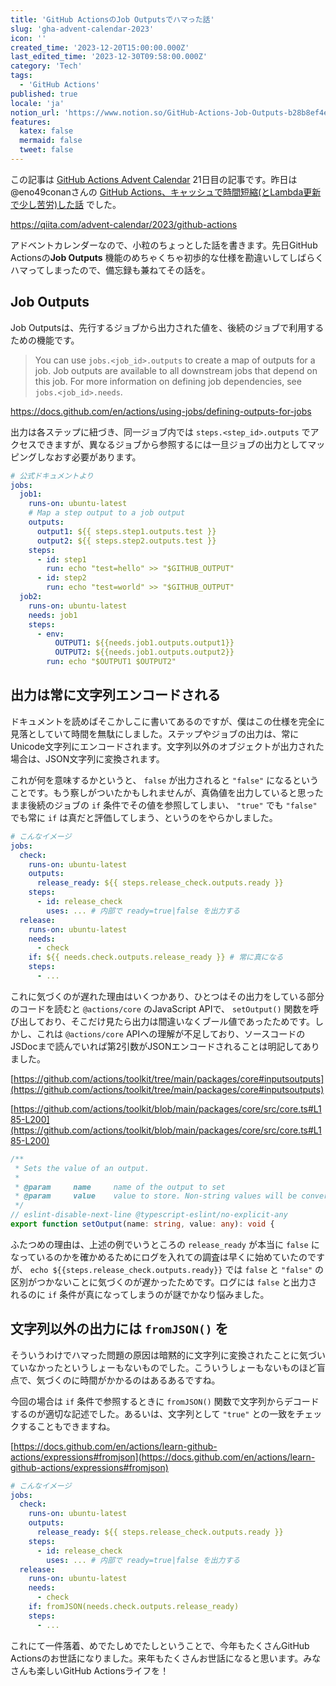 ```yaml
---
title: 'GitHub ActionsのJob Outputsでハマった話'
slug: 'gha-advent-calendar-2023'
icon: ''
created_time: '2023-12-20T15:00:00.000Z'
last_edited_time: '2023-12-30T09:58:00.000Z'
category: 'Tech'
tags:
  - 'GitHub Actions'
published: true
locale: 'ja'
notion_url: 'https://www.notion.so/GitHub-Actions-Job-Outputs-b28b8ef4ebdb495fa2b51c0e89c9cded'
features:
  katex: false
  mermaid: false
  tweet: false
---
```


この記事は [GitHub Actions Advent Calendar](https://qiita.com/advent-calendar/2023/github-actions) 21日目の記事です。昨日は@eno49conanさんの [GitHub Actions、キャッシュで時間短縮(とLambda更新で少し苦労)した話](https://qiita.com/eno49conan/items/508bae516fa2ed089db9) でした。

https://qiita.com/advent-calendar/2023/github-actions

アドベントカレンダーなので、小粒のちょっとした話を書きます。先日GitHub Actionsの**Job Outputs** 機能のめちゃくちゃ初歩的な仕様を勘違いしてしばらくハマってしまったので、備忘録も兼ねてその話を。

## Job Outputs

Job Outputsは、先行するジョブから出力された値を、後続のジョブで利用するための機能です。

> You can use `jobs.<job_id>.outputs` to create a map of outputs for a job. Job outputs are available to all downstream jobs that depend on this job. For more information on defining job dependencies, see `jobs.<job_id>.needs`.

https://docs.github.com/en/actions/using-jobs/defining-outputs-for-jobs

出力は各ステップに紐づき、同一ジョブ内では `steps.<step_id>.outputs` でアクセスできますが、異なるジョブから参照するには一旦ジョブの出力としてマッピングしなおす必要があります。

```yaml
# 公式ドキュメントより
jobs:
  job1:
    runs-on: ubuntu-latest
    # Map a step output to a job output
    outputs:
      output1: ${{ steps.step1.outputs.test }}
      output2: ${{ steps.step2.outputs.test }}
    steps:
      - id: step1
        run: echo "test=hello" >> "$GITHUB_OUTPUT"
      - id: step2
        run: echo "test=world" >> "$GITHUB_OUTPUT"
  job2:
    runs-on: ubuntu-latest
    needs: job1
    steps:
      - env:
          OUTPUT1: ${{needs.job1.outputs.output1}}
          OUTPUT2: ${{needs.job1.outputs.output2}}
        run: echo "$OUTPUT1 $OUTPUT2"
```

## 出力は常に文字列エンコードされる

ドキュメントを読めばそこかしこに書いてあるのですが、僕はこの仕様を完全に見落としていて時間を無駄にしました。ステップやジョブの出力は、常にUnicode文字列にエンコードされます。文字列以外のオブジェクトが出力された場合は、JSON文字列に変換されます。

これが何を意味するかというと、 `false` が出力されると `"false"` になるということです。もう察しがついたかもしれませんが、真偽値を出力していると思ったまま後続のジョブの `if` 条件でその値を参照してしまい、 `"true"` でも `"false"` でも常に `if` は真だと評価してしまう、というのをやらかしました。

```yaml
# こんなイメージ
jobs:
  check:
    runs-on: ubuntu-latest
    outputs:
      release_ready: ${{ steps.release_check.outputs.ready }}
    steps:
      - id: release_check
        uses: ... # 内部で ready=true|false を出力する
  release:
    runs-on: ubuntu-latest
    needs:
      - check
    if: ${{ needs.check.outputs.release_ready }} # 常に真になる
    steps:
      - ...
```

これに気づくのが遅れた理由はいくつかあり、ひとつはその出力をしている部分のコードを読むと `@actions/core` のJavaScript APIで、 `setOutput()` 関数を呼び出しており、そこだけ見たら出力は間違いなくブール値であったためです。しかし、これは `@actions/core` APIへの理解が不足しており、ソースコードのJSDocまで読んでいれば第2引数がJSONエンコードされることは明記してありました。

[https://github.com/actions/toolkit/tree/main/packages/core#inputsoutputs](https://github.com/actions/toolkit/tree/main/packages/core#inputsoutputs)

[https://github.com/actions/toolkit/blob/main/packages/core/src/core.ts#L185-L200](https://github.com/actions/toolkit/blob/main/packages/core/src/core.ts#L185-L200)

```ts
/**
 * Sets the value of an output.
 *
 * @param     name     name of the output to set
 * @param     value    value to store. Non-string values will be converted to a string via JSON.stringify
 */
// eslint-disable-next-line @typescript-eslint/no-explicit-any
export function setOutput(name: string, value: any): void {
```

ふたつめの理由は、上述の例でいうところの `release_ready` が本当に `false` になっているのかを確かめるためにログを入れての調査は早くに始めていたのですが、 `echo ${{steps.release_check.outputs.ready}}` では `false` と `"false"` の区別がつかないことに気づくのが遅かったためです。ログには `false` と出力されるのに `if` 条件が真になってしまうのが謎でかなり悩みました。

## 文字列以外の出力には `fromJSON()` を

そういうわけでハマった問題の原因は暗黙的に文字列に変換されたことに気づいていなかったというしょーもないものでした。こういうしょーもないものほど盲点で、気づくのに時間がかかるのはあるあるですね。

今回の場合は `if` 条件で参照するときに `fromJSON()` 関数で文字列からデコードするのが適切な記述でした。あるいは、文字列として `"true"` との一致をチェックすることもできますね。

[https://docs.github.com/en/actions/learn-github-actions/expressions#fromjson](https://docs.github.com/en/actions/learn-github-actions/expressions#fromjson)

```yaml
# こんなイメージ
jobs:
  check:
    runs-on: ubuntu-latest
    outputs:
      release_ready: ${{ steps.release_check.outputs.ready }}
    steps:
      - id: release_check
        uses: ... # 内部で ready=true|false を出力する
  release:
    runs-on: ubuntu-latest
    needs:
      - check
    if: fromJSON(needs.check.outputs.release_ready)
    steps:
      - ...
```

これにて一件落着、めでたしめでたしということで、今年もたくさんGitHub Actionsのお世話になりました。来年もたくさんお世話になると思います。みなさんも楽しいGitHub Actionsライフを！
